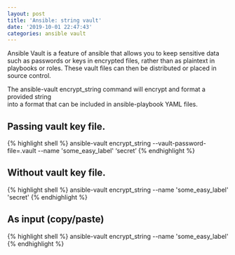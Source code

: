 ```yaml
---
layout: post
title: 'Ansible: string vault'
date: '2019-10-01 22:47:43'
categories: ansible vault
---
```


Ansible Vault is a feature of ansible that allows you to keep sensitive data such as passwords or keys in encrypted files, rather than as plaintext in playbooks or roles. These vault files can then be distributed or placed in source control.

The ansible-vault encrypt\_string command will encrypt and format a provided string   
into a format that can be included in ansible-playbook YAML files.

## Passing vault key file.

{% highlight shell %}
ansible-vault encrypt_string --vault-password-file=.vault --name 'some_easy_label' ‘secret’
{% endhighlight %}

## Without vault key file.

{% highlight shell %}
ansible-vault encrypt_string --name 'some_easy_label' 'secret'
{% endhighlight %}

## As input (copy/paste)

{% highlight shell %}
ansible-vault encrypt_string --name 'some_easy_label'
{% endhighlight %}

